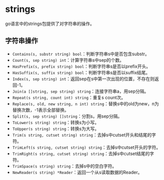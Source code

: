 # strings

go语言中的strings包提供了对字符串的操作。

## 字符串操作

- `Contains(s, substr string) bool`：判断字符串s中是否包含substr。
- `Count(s, sep string) int`：计算字符串s中sep的个数。
- `HasPrefix(s, prefix string) bool`：判断字符串s是否以prefix开头。
- `HasSuffix(s, suffix string) bool`：判断字符串s是否以suffix结尾。
- `Index(s, sep string) int`：返回sep在s中第一次出现的位置，不存在则返回-1。
- `Join(a []string, sep string) string`：连接字符串a，用sep分隔。
- `Repeat(s string, count int) string`：重复s count次。
- `Replace(s, old, new string, n int) string`：替换s中的old为new，n为替换次数，-1表示全部替换。
- `Split(s, sep string) []string`：分割s，用sep分隔。
- `ToLower(s string) string`：转换s为小写。
- `ToUpper(s string) string`：转换s为大写。
- `Trim(s string, cutset string) string`：去掉s中cutset开头和结尾的字符。
- `TrimLeft(s string, cutset string) string`：去掉s中cutset开头的字符。
- `TrimRight(s string, cutset string) string`：去掉s中cutset结尾的字符。
- `TrimSpace(s string) string`：去掉s中的空白字符。
- `NewReader(s string) *Reader`：返回一个从s读取数据的Reader。
